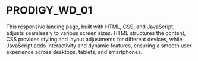 # PRODIGY_WD_01
This responsive landing page, built with HTML, CSS, and JavaScript, adjusts seamlessly to various screen sizes. HTML structures the content, CSS provides styling and layout adjustments for different devices, while JavaScript adds interactivity and dynamic features, ensuring a smooth user experience across desktops, tablets, and smartphones.

